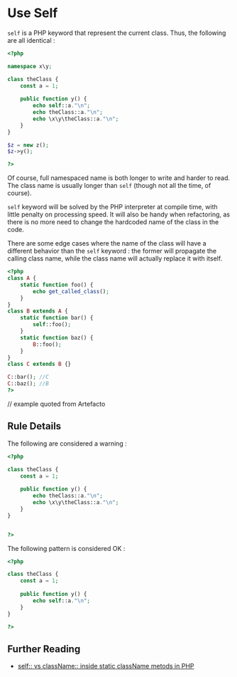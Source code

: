 <!-- Good Practices -->
# Use Self

`self` is a PHP keyword that represent the current class. Thus, the following are all identical : 

```php
<?php

namespace x\y;

class theClass {
	const a = 1;
	
	public function y() {
		echo self::a."\n";	
		echo theClass::a."\n";	
		echo \x\y\theClass::a."\n";	
	}
}

$z = new z();
$z->y();

?>
```

Of course, full namespaced name is both longer to write and harder to read. The class name is usually longer than `self` (though not all the time, of course). 

`self` keyword will be solved by the PHP interpreter at compile time, with little penalty on processing speed. It will also be handy when refactoring, as there is no more need to change the hardcoded name of the class in the code. 

There are some edge cases where the name of the class will have a different behavior than the `self` keyword : the former will propagate the calling class name, while the class name will actually replace it with itself. 

```php
<?php
class A {
    static function foo() {
        echo get_called_class();
    }
}
class B extends A {
    static function bar() {
        self::foo();
    }
    static function baz() {
        B::foo();
    }
}
class C extends B {}

C::bar(); //C
C::baz(); //B
?>
```
// example quoted from Artefacto

## Rule Details

The following are considered a warning : 

```php
<?php

class theClass {
	const a = 1;
	
	public function y() {
		echo theClass::a."\n";	
		echo \x\y\theClass::a."\n";	
	}
}


?>
```

The following pattern is considered OK :

```php
<?php

class theClass {
	const a = 1;
	
	public function y() {
		echo self::a."\n";	
	}
}

?>
```


## Further Reading
* [self:: vs className:: inside static className metods in PHP](http://stackoverflow.com/questions/3481085/self-vs-classname-inside-static-classname-metods-in-php)
